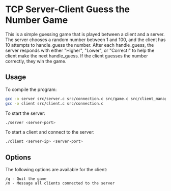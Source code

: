 # TCP Server-Client Guess the Number Game

This is a simple guessing game that is played between a client and a server.
The server chooses a random number between 1 and 100, and the client has 10 attempts to handle_guess the number.
After each handle_guess, the server responds with either "Higher", "Lower", or "Correct!"
to help the client make the next handle_guess.
If the client guesses the number correctly, they win the game.

## Usage
To compile the program:
``` bash
gcc -o server src/server.c src/connection.c src/game.c src/client_management.c
gcc -o client src/client.c src/connection.c 
```


To start the server:
``` bash
./server <server-port>
```
To start a client and connect to the server:
``` bash
./client <server-ip> <server-port>
```

## Options

The following options are available for the client:

    /q - Quit the game
    /m - Message all clients connected to the server

